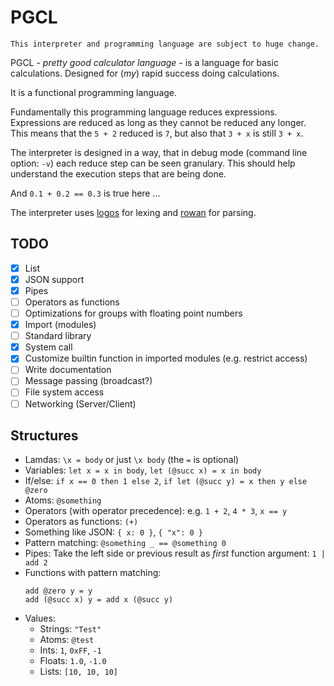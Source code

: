 # PGCL

```
This interpreter and programming language are subject to huge change.
```

PGCL - *pretty good calculator language* - is a language for basic
calculations. Designed for (*my*) rapid success doing calculations.

It is a functional programming language.

Fundamentally this programming language reduces expressions. Expressions are
reduced as long as they cannot be reduced any longer. This means that the ``5 +
2`` reduced is ``7``, but also that ``3 + x`` is still ``3 + x``.

The interpreter is designed in a way, that in debug mode (command line option:
``-v``) each reduce step can be seen granulary. This should help understand the
execution steps that are being done.

And `0.1 + 0.2 == 0.3` is true here ...

The interpreter uses
[logos](https://github.com/maciejhirsz/logos) for lexing and
[rowan](https://github.com/rust-analyzer/rowan) for parsing.

## TODO

* [x] List
* [x] JSON support
* [x] Pipes
* [ ] Operators as functions
* [ ] Optimizations for groups with floating point numbers
* [x] Import (modules)
* [ ] Standard library
* [x] System call
* [x] Customize builtin function in imported modules (e.g. restrict access)
* [ ] Write documentation
* [ ] Message passing (broadcast?)
* [ ] File system access
* [ ] Networking (Server/Client)

## Structures

- Lamdas: `\x = body` or just `\x body` (the `=` is optional)
- Variables: `let x = x in body`, `let (@succ x) = x in body`
- If/else: `if x == 0 then 1 else 2`, `if let (@succ y) = x then y else @zero`
- Atoms: `@something`
- Operators (with operator precedence): e.g. `1 + 2`, `4 * 3`, `x == y`
- Operators as functions: `(+)`
- Something like JSON: `{ x: 0 }`, `{ "x": 0 }`
- Pattern matching: `@something _ == @something 0`
- Pipes: Take the left side or previous result as *first* function argument: `1 | add 2`
- Functions with pattern matching:
  ```
  add @zero y = y
  add (@succ x) y = add x (@succ y)
  ```
- Values:
  - Strings: `"Test"`
  - Atoms: `@test`
  - Ints: `1`, `0xFF`, `-1`
  - Floats: `1.0`, `-1.0`
  - Lists: `[10, 10, 10]`
